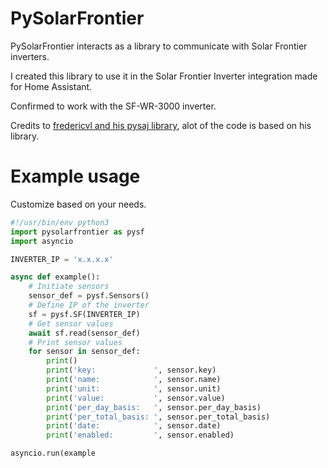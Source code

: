 # PySolarFrontier
PySolarFrontier interacts as a library to communicate with Solar Frontier inverters.

I created this library to use it in the Solar Frontier Inverter integration made for Home Assistant.

Confirmed to work with the SF-WR-3000 inverter.

Credits to [fredericvl and his pysaj library](https://github.com/fredericvl/pysaj), alot of the code is based on his library.

# Example usage
Customize based on your needs.
```python
#!/usr/bin/env python3
import pysolarfrontier as pysf
import asyncio

INVERTER_IP = 'x.x.x.x'

async def example():
    # Initiate sensors
    sensor_def = pysf.Sensors()
    # Define IP of the inverter
    sf = pysf.SF(INVERTER_IP)
    # Get sensor values
    await sf.read(sensor_def)
    # Print sensor values
    for sensor in sensor_def:
        print()
        print('key:             ', sensor.key)
        print('name:            ', sensor.name)
        print('unit:            ', sensor.unit)
        print('value:           ', sensor.value)
        print('per_day_basis:   ', sensor.per_day_basis)
        print('per_total_basis: ', sensor.per_total_basis)
        print('date:            ', sensor.date)
        print('enabled:         ', sensor.enabled)

asyncio.run(example
```
